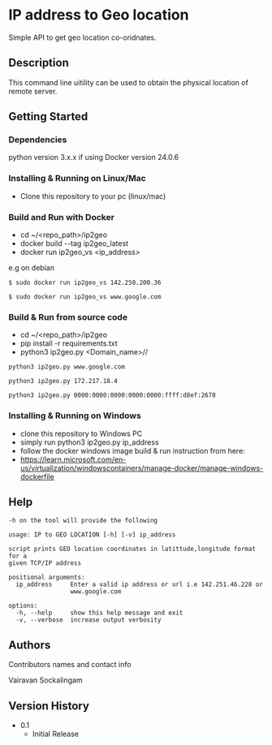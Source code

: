 # IP address to Geo location

Simple API to get geo location co-oridnates.

## Description

This command line uitility can be used to obtain the physical location of remote server.

## Getting Started

### Dependencies

python version 3.x.x
if using Docker version 24.0.6 

### Installing & Running on Linux/Mac

* Clone this repository to your pc (linux/mac) 

### Build and Run with Docker 
* cd ~/\<repo_path>/ip2geo
* docker build --tag ip2geo_latest
* docker run ip2geo_vs \<ip_address>
 
e.g on debian
```
$ sudo docker run ip2geo_vs 142.250.200.36
```
```
$ sudo docker run ip2geo_vs www.google.com
```
### Build & Run from source code
* cd ~/\<repo_path>/ip2geo
* pip install -r requirements.txt
* python3 ip2geo.py <Domain_name>/<ipv4>/<ipv6>
```
python3 ip2geo.py www.google.com 
```
```
python3 ip2geo.py 172.217.18.4
```
```
python3 ip2geo.py 0000:0000:0000:0000:0000:ffff:d8ef:2678
```

### Installing & Running on Windows

* clone this repository to Windows PC
* simply run python3 ip2geo.py ip_address
* follow the docker windows image build & run instruction from here:
* https://learn.microsoft.com/en-us/virtualization/windowscontainers/manage-docker/manage-windows-dockerfile


## Help

```
-h on the tool will provide the following

usage: IP to GEO LOCATION [-h] [-v] ip_address

script prints GEO location coordinates in latittude,longitude format for a
given TCP/IP address

positional arguments:
  ip_address     Enter a valid ip address or url i.e 142.251.46.228 or
                 www.google.com

options:
  -h, --help     show this help message and exit
  -v, --verbose  increase output verbosity
```

## Authors

Contributors names and contact info

Vairavan Sockalingam

## Version History

* 0.1
    * Initial Release
